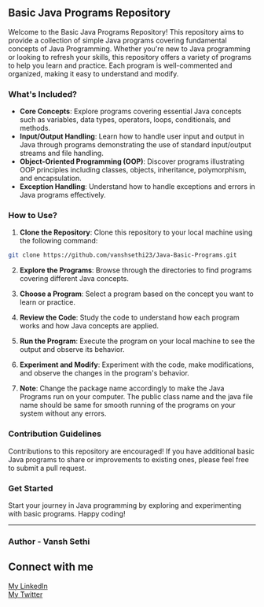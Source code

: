 ## Basic Java Programs Repository

Welcome to the Basic Java Programs Repository! This repository aims to provide a collection of simple Java programs covering fundamental concepts of Java Programming. Whether you're new to Java programming or looking to refresh your skills, this repository offers a variety of programs to help you learn and practice. Each program is well-commented and organized, making it easy to understand and modify.

### What's Included?

- **Core Concepts**: Explore programs covering essential Java concepts such as variables, data types, operators, loops, conditionals, and methods.
- **Input/Output Handling**: Learn how to handle user input and output in Java through programs demonstrating the use of standard input/output streams and file handling.
- **Object-Oriented Programming (OOP)**: Discover programs illustrating OOP principles including classes, objects, inheritance, polymorphism, and encapsulation.
- **Exception Handling**: Understand how to handle exceptions and errors in Java programs effectively.

### How to Use?

1. **Clone the Repository**: Clone this repository to your local machine using the following command:

```bash
git clone https://github.com/vanshsethi23/Java-Basic-Programs.git
```

2. **Explore the Programs**: Browse through the directories to find programs covering different Java concepts.

3. **Choose a Program**: Select a program based on the concept you want to learn or practice.

4. **Review the Code**: Study the code to understand how each program works and how Java concepts are applied.

5. **Run the Program**: Execute the program on your local machine to see the output and observe its behavior.

6. **Experiment and Modify**: Experiment with the code, make modifications, and observe the changes in the program's behavior.

7. **Note**: Change the package name accordingly to make the Java Programs run on your computer. The public class name and the java file name should be same for smooth running of the programs on your system without any errors.

### Contribution Guidelines

Contributions to this repository are encouraged! If you have additional basic Java programs to share or improvements to existing ones, please feel free to submit a pull request.

### Get Started

Start your journey in Java programming by exploring and experimenting with basic programs. Happy coding!

---
### Author - Vansh Sethi

## Connect with me

<a href = "https://www.linkedin.com/in/vansh-sethi-54193421a/">My LinkedIn</a>
<br>
<a href = "https://twitter.com/VanshSethitwts">My Twitter</a>
